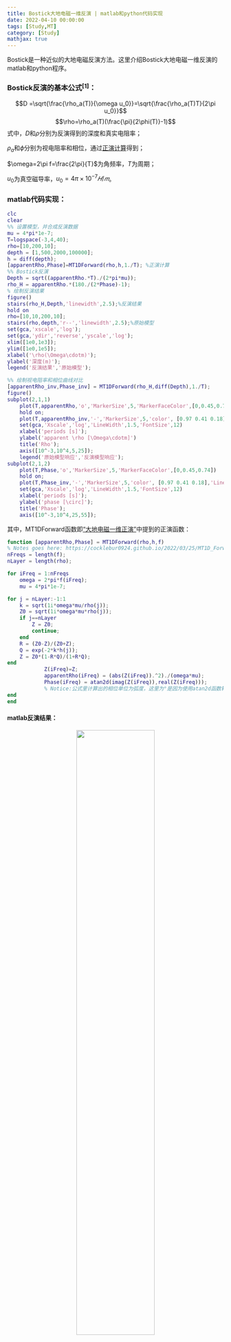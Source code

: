 ```yaml
---
title: Bostick大地电磁一维反演 | matlab和python代码实现
date: 2022-04-10 00:00:00
tags: [Study,MT]
category: [Study]
mathjax: true
---
```



Bostick是一种近似的大地电磁反演方法。这里介绍Bostick大地电磁一维反演的matlab和python程序。

### Bostick反演的基本公式$^{[1]}$：
$$D =\sqrt{\frac{\rho_a(T)}{\omega u_0}}=\sqrt{\frac{\rho_a(T)T}{2\pi u_0}}$$ 
$$\rho=\rho_a(T)(\frac{\pi}{2\phi(T)}-1)$$
式中，$D$和$\rho$分别为反演得到的深度和真实电阻率；

$\rho_a$和$\phi$分别为视电阻率和相位，通过[正演计算](https://cocklebur0924.github.io/2022/03/25/MT1D_Forward/)得到；

$\omega=2\pi f=\frac{2\pi}{T}$为角频率，$T$为周期；

$u_0$为真空磁导率，$u_0=4\pi×10^{−7}𝐻/𝑚$。

### matlab代码实现：
```matlab
clc
clear
%% 设置模型，并合成反演数据
mu = 4*pi*1e-7;
T=logspace(-3,4,40);
rho=[10,200,10];
depth = [1,500,2000,100000];
h = diff(depth);
[apparentRho,Phase]=MT1DForward(rho,h,1./T); %正演计算
%% Bostick反演
Depth = sqrt((apparentRho.*T)./(2*pi*mu));
rho_H = apparentRho.*(180./(2*Phase)-1);
% 绘制反演结果
figure()
stairs(rho_H,Depth,'linewidth',2.5);%反演结果
hold on
rho=[10,10,200,10];
stairs(rho,depth,'r--','linewidth',2.5);%原始模型
set(gca,'xscale','log');
set(gca,'ydir','reverse','yscale','log');
xlim([1e0,1e3]);
ylim([1e0,1e5]);
xlabel('\rho(\Omega\cdotm)');
ylabel('深度(m)');
legend('反演结果','原始模型');

%% 绘制视电阻率和相位曲线对比
[apparentRho_inv,Phase_inv] = MT1DForward(rho_H,diff(Depth),1./T); 
figure()
subplot(2,1,1)
    plot(T,apparentRho,'o','MarkerSize',5,'MarkerFaceColor',[0,0.45,0.74])
    hold on;
    plot(T,apparentRho_inv,'-','MarkerSize',5,'color', [0.97 0.41 0.18],'LineWidth',2)
    set(gca,'Xscale','log','LineWidth',1.5,'FontSize',12)
    xlabel('periods [s]');
    ylabel('apparent \rho [\Omega\cdotm]')
    title('Rho');
    axis([10^-3,10^4,5,25]);
    legend('原始模型响应','反演模型响应');
subplot(2,1,2)
    plot(T,Phase,'o','MarkerSize',5,'MarkerFaceColor',[0,0.45,0.74])
    hold on;
    plot(T,Phase_inv,'-','MarkerSize',5,'color', [0.97 0.41 0.18],'LineWidth',2)
    set(gca,'Xscale','log','LineWidth',1.5,'FontSize',12)
    xlabel('periods [s]');
    ylabel('phase [\circ]');
    title('Phase');
    axis([10^-3,10^4,25,55]);    
```

其中，MT1DForward函数即[“大地电磁一维正演”](https://cocklebur0924.github.io/2022/03/25/MT1D_Forward/)中提到的正演函数：

```matlab
function [apparentRho,Phase] = MT1DForward(rho,h,f)  
% Notes goes here: https://cocklebur0924.github.io/2022/03/25/MT1D_Forward/
nFreqs = length(f);
nLayer = length(rho);

for iFreq = 1:nFreqs
    omega = 2*pi*f(iFreq);
    mu = 4*pi*1e-7;

for j = nLayer:-1:1
    k = sqrt(1i*omega*mu/rho(j));
    Z0 = sqrt(1i*omega*mu*rho(j));
    if j==nLayer
        Z = Z0;
        continue;
    end
    R = (Z0-Z)/(Z0+Z);
    Q = exp(-2*k*h(j));
    Z = Z0*(1-R*Q)/(1+R*Q);
end
            Z(iFreq)=Z;
            apparentRho(iFreq) = (abs(Z(iFreq)).^2)./(omega*mu);
            Phase(iFreq) = atan2d(imag(Z(iFreq)),real(Z(iFreq))); 
            % Notice:公式里计算出的相位单位为弧度，这里为°是因为使用atan2d函数转换成了度
end  
end
```

#### matlab反演结果：
<div style="display:none">![matlab result](/images/PictureInsert/Bostick_result_matlab.png)</div>
<center><img src=/images/PictureInsert/Bostick_result_matlab.png width=60% /></center>
<center>反演结果</center>

<div style="display:none">![matlab response](/images/PictureInsert/Bostick_response_matlab.png)</div>

<center><img src=/images/PictureInsert/Bostick_response_matlab.png width=60% /></center>
<center>反演模型响应</center>

### python代码实现$^{[2]}$：

```python
import numpy as np
import matplotlib.pyplot as plt
# 设置中文显示
font = {'family':'SimHei'}
plt.rcParams["axes.unicode_minus"] = False

# 定义正演函数
def MT1DForward(rho, h, T):
    mu = (4e-7)*np.pi
    nLayer = len(rho) 

    k = np.zeros((len(rho), len(T)), dtype = np.complex)
    for i in range(len(rho)):
        k[i] = np.sqrt((1j*2*np.pi*mu)/(T*rho[i]))

    Z = (2j*mu*np.pi)/(T*k[nLayer-1]) 
    layer = np.arange(nLayer-1, 0, -1) 
    for n in layer:
        A = (1j*mu*2*np.pi)/(T*k[n-1])
        B = np.exp(-2*k[n-1]*h[n-1])
        Z = A*(A*(1-B)+Z*(1+B))/(A*(1+B)+Z*(1-B))

    apparentRho = (T/(mu*2*np.pi))*(np.abs(Z)**2)
    phase = np.arctan(Z.imag/Z.real)*180/np.pi
    return [apparentRho, phase]

# 定义 bostick 反演函数
def bostick(apparentRho, phase, T):
    mu = (4e-7)*np.pi
    Depth = np.sqrt((apparentRho*T)/(2*np.pi*mu))
    rho_H = apparentRho*(180/(2*phase)-1)
    return Depth, rho_H

# 设置理论模型
T = np.logspace(-3, 4, 40)
depth = np.array([1, 500, 2000, 100000])
rho = [10, 200, 10]
h = np.diff(depth)
# 正演计算得到反演的原始数据
apparentRho, phase = MT1DForward(rho, h, T)

# 反演计算
Depth, rho_H = bostick(apparentRho, phase, T)

# 绘制反演结果图
plt.figure()
rho = [10, 10, 200, 10]
plt.plot(rho, depth, drawstyle = 'steps-post',
        label = '原始模型')
plt.plot(rho_H, Depth, drawstyle = 'steps-post',
        label = '反演结果')
# ax = plt.gca()
# ax.invert_yaxis()
plt.xlim(1e0,1e3)
plt.ylim(1e5,1e0)
plt.legend(prop = font)
plt.xlabel(r'$\rho(\Omega\cdot m$)', font)
plt.ylabel('深度(m)', font)
plt.loglog()
plt.savefig('Bostick_result_python.png', dpi =  300)

#绘制反演对比图
plt.figure()
H = np.diff(Depth)  #计算出bostick反演的层厚度
apparentRho_inv, phase_inv = MT1DForward(rho_H, H, T) # 将反演结果进行正演
# 绘制电阻率响应模型
plt.subplot(211)
plt.plot(T, apparentRho, '*', label = '原始模型响应')
plt.plot(T, apparentRho_inv, label = '反演模型响应')
plt.xlabel('period(s)')
plt.ylabel(r'$apparent \rho(\Omega\cdot m)$')
plt.semilogx()
plt.legend(prop = font)
# 绘制相位响应模型
plt.subplot(212)
plt.plot(T, phase, '*', label = '原始模型响应')
plt.plot(T, phase_inv, label = '反演模型响应')
plt.xlabel('period(s)')
plt.ylabel('Phase(°)')
plt.semilogx()
plt.legend(prop = font, loc=4)
plt.savefig('Bostick_response_python')

plt.show()
```
#### python反演结果：
<div style="display:none">![原图](/images/PictureInsert/Bostick_result_python.png)</div>

<center><img src=/images/PictureInsert/Bostick_result_python.png width=60% /></center>
<center>反演结果</center>

<div style="display:none">![](/images/PictureInsert/Bostick_response_python.png)</div>

<center><img src=/images/PictureInsert/Bostick_response_python.png width=60% /></center>
<center>反演模型响应</center>

### Reference:
[1] [Jones A G. On the equivalence of the Niblett and Bostick transformation in the magnetotelluric method. J Geophys, 1983(53):72~73](https://www.researchgate.net/profile/Alan-Jones-13/publication/235783201_On_the_equivalence_of_the_Niblett_and_Bostick_transformation_in_the_magnetotelluric_method/links/0c9605379d1025d125000000/On-the-equivalence-of-the-Niblett-and-Bostick-transformation-in-the-magnetotelluric-method.pdf)

[2] [知乎回答：Bostick大地电磁一维反演](https://zhuanlan.zhihu.com/p/150675101)
